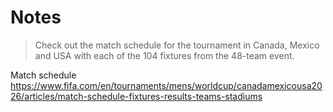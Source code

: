 # Notes


> Check out the match schedule for the tournament in Canada, Mexico and USA 
> with each of the 104 fixtures from the 48-team event.

Match schedule 
<https://www.fifa.com/en/tournaments/mens/worldcup/canadamexicousa2026/articles/match-schedule-fixtures-results-teams-stadiums>


